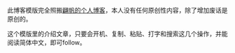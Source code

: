 此博客模版完全照搬[翩帆的个人博客](https://pianfan.github.io/)，本人没有任何原创性内容，除了增加废话是原创的。

这个模版里的介绍文章，只要会开机、复制、粘贴、打字和搜索这几个操作，并能阅读简体中文，即可follow。
